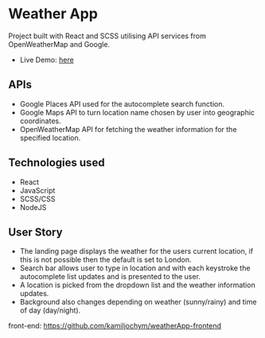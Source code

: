 # Weather App

Project built with React and SCSS utilising API services from OpenWeatherMap and Google.
- Live Demo: [here](http://weather-app-2355.herokuapp.com/)



## APIs
- Google Places API used for the autocomplete search function.
- Google Maps API to turn location name chosen by user into geographic coordinates.
- OpenWeatherMap API for fetching the weather information for the specified location.

## Technologies used
- React
- JavaScript
- SCSS/CSS
- NodeJS

## User Story
- The landing page displays the weather for the users current location, if this is not possible then the default is set to London.
- Search bar allows user to type in location and with each keystroke the autocomplete list updates and is presented to the user.
- A location is picked from the dropdown list and the weather information updates.
- Background also changes depending on weather (sunny/rainy) and time of day (day/night).

front-end:
https://github.com/kamiljochym/weatherApp-frontend
